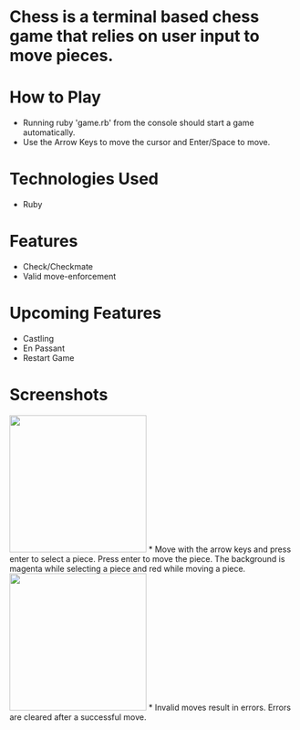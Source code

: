 # Chess is a terminal based chess game that relies on user input to move pieces.

# How to Play
* Running ruby 'game.rb' from the console should start a game automatically.
* Use the Arrow Keys to move the cursor and Enter/Space to move.

# Technologies Used
* Ruby

# Features
* Check/Checkmate
* Valid move-enforcement

# Upcoming Features
* Castling
* En Passant
* Restart Game

# Screenshots
<img src="https://media.giphy.com/media/ul0l9h8cqF2znYZBYy/giphy.gif" width="240" height="auto" />
* Move with the arrow keys and press enter to select a piece.  Press enter to move the piece.
The background is magenta while selecting a piece and red while moving a piece.
<img src="https://media.giphy.com/media/1BgNwRU0tf44YPOH92/giphy.gif" width="240" height="auto" />
* Invalid moves result in errors.  Errors are cleared after a successful move.
